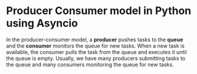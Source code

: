 # Producer Consumer model in Python using Asyncio

In the producer-consumer model, a **producer** pushes tasks to the **queue** and the **consumer** monitors the queue 
for new tasks. When a new task is available, the consumer pulls the task from the queue and executes it until the queue
is empty. Usually, we have many producers submitting tasks to the queue and many consumers monitoring the queue for new 
tasks.

